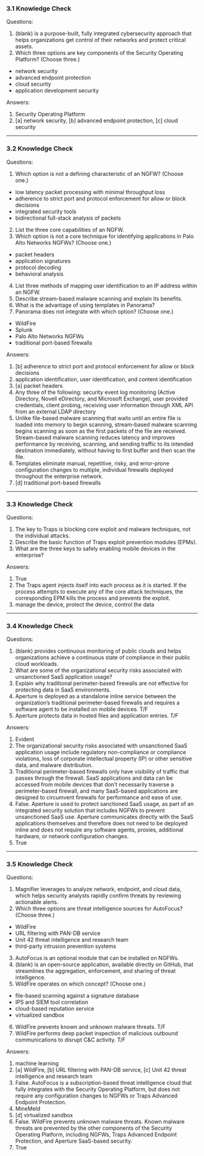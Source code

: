 
### 3.1 Knowledge Check

Questions:
1. (blank) is a purpose-built, fully integrated cybersecurity approach that helps organizations get control of their networks and protect critical assets.
2. Which three options are key components of the Security Operating Platform? (Choose three.)

+ network security
+ advanced endpoint protection
+ cloud security
+ application development security

Answers:
1. Security Operating Platform
2. [a] network security, [b] advanced endpoint protection, [c] cloud security
___

### 3.2 Knowledge Check

Questions:
1. Which option is not a defining characteristic of an NGFW? (Choose one.)

+ low latency packet processing with minimal throughput loss
+ adherence to strict port and protocol enforcement for allow or block decisions
+ integrated security tools
+ bidirectional full-stack analysis of packets

2. List the three core capabilities of an NGFW.
3. Which option is not a core technique for identifying applications in Palo Alto Networks NGFWs? (Choose one.)

+ packet headers
+ application signatures
+ protocol decoding
+ behavioral analysis

4. List three methods of mapping user identification to an IP address within an NGFW.
5. Describe stream-based malware scanning and explain its benefits.
6. What is the advantage of using templates in Panorama?
7. Panorama does not integrate with which option? (Choose one.)

+ WildFire
+ Splunk
+ Palo Alto Networks NGFWs
+ traditional port-based firewalls

Answers:
1. [b] adherence to strict port and protocol enforcement for allow or block decisions
2. application identification, user identification, and content identification
3. [a] packet headers
4. Any three of the following: security event log monitoring (Active Directory, Novell eDirectory, and Microsoft Exchange), user provided credentials, client probing, receiving user information through XML API from an external LDAP directory
5. Unlike file-based malware scanning that waits until an entire file is loaded into memory to begin scanning, stream-based malware scanning begins scanning as soon as the first packets of the file are received. Stream-based malware scanning reduces latency and improves performance by receiving, scanning, and sending traffic to its intended destination immediately, without having to first buffer and then scan the file.
6. Templates eliminate manual, repetitive, risky, and error-prone configuration changes to multiple, individual firewalls deployed throughout the enterprise network.
7. [d] traditional port-based firewalls
___

### 3.3 Knowledge Check

Questions:
1. The key to Traps is blocking core exploit and malware techniques, not the individual attacks.
2. Describe the basic function of Traps exploit prevention modules (EPMs).
3. What are the three keys to safely enabling mobile devices in the enterprise?

Answers:
1. True
2. The Traps agent injects itself into each process as it is started. If the process attempts to execute any of the core attack techniques, the corresponding EPM kills the process and prevents the exploit.
3. manage the device, protect the device, control the data
___

### 3.4 Knowledge Check

Questions:
1. (blank) provides continuous monitoring of public clouds and helps organizations achieve a continuous state of compliance in their public cloud workloads.
2. What are some of the organizational security risks associated with unsanctioned SaaS application usage?
3. Explain why traditional perimeter-based firewalls are not effective for protecting data in SaaS environments.
4. Aperture is deployed as a standalone inline service between the organization’s traditional perimeter-based firewalls and requires a software agent to be installed on mobile devices. T/F
5. Aperture protects data in hosted files and application entries. T/F

Answers:
1. Evident
2. The organizational security risks associated with unsanctioned SaaS application usage include regulatory non-compliance or compliance violations, loss of corporate intellectual property (IP) or other sensitive data, and malware distribution.
3. Traditional perimeter-based firewalls only have visibility of traffic that passes through the firewall. SaaS applications and data can be accessed from mobile devices that don’t necessarily traverse a perimeter-based firewall, and many SaaS-based applications are designed to circumvent firewalls for performance and ease of use.
4. False. Aperture is used to protect sanctioned SaaS usage, as part of an integrated security solution that includes NGFWs to prevent unsanctioned SaaS use. Aperture communicates directly with the SaaS applications themselves and therefore does not need to be deployed inline and does not require any software agents, proxies, additional hardware, or network configuration changes.
5. True
___

### 3.5 Knowledge Check

Questions:
1. Magnifier leverages to analyze network, endpoint, and cloud data, which helps security analysts rapidly confirm threats by reviewing actionable alerts.
2. Which three options are threat intelligence sources for AutoFocus? (Choose three.)

+ WildFire
+ URL filtering with PAN-DB service
+ Unit 42 threat intelligence and research team
+ third-party intrusion prevention systems

3. AutoFocus is an optional module that can be installed on NGFWs.
4. (blank) is an open-source application, available directly on GitHub, that streamlines the aggregation, enforcement, and sharing of threat intelligence.
5. WildFire operates on which concept? (Choose one.)

+ file-based scanning against a signature database
+ IPS and SIEM tool correlation
+ cloud-based reputation service
+ virtualized sandbox

6. WildFire prevents known and unknown malware threats. T/F
7. WildFire performs deep packet inspection of malicious outbound communications to disrupt C&C activity. T/F

Answers:
1. machine learning
2. [a] WildFire, [b] URL filtering with PAN-DB service, [c] Unit 42 threat intelligence and research team
3. False. AutoFocus is a subscription-based threat intelligence cloud that fully integrates with the Security Operating Platform, but does not require any configuration changes to NGFWs or Traps Advanced Endpoint Protection.
4. MineMeld
5. [d] virtualized sandbox
6. False. WildFire prevents unknown malware threats. Known malware threats are prevented by the other components of the Security Operating Platform, including NGFWs, Traps Advanced Endpoint Protection, and Aperture SaaS-based security.
7. True

